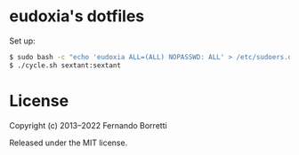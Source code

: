 # eudoxia's dotfiles

Set up:

```bash
$ sudo bash -c "echo 'eudoxia ALL=(ALL) NOPASSWD: ALL' > /etc/sudoers.d/10-eudoxia"
$ ./cycle.sh sextant:sextant
```

# License

Copyright (c) 2013–2022 Fernando Borretti

Released under the MIT license.

